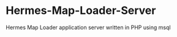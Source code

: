 Hermes-Map-Loader-Server
========================

Hermes Map Loader application server written in PHP using msql
